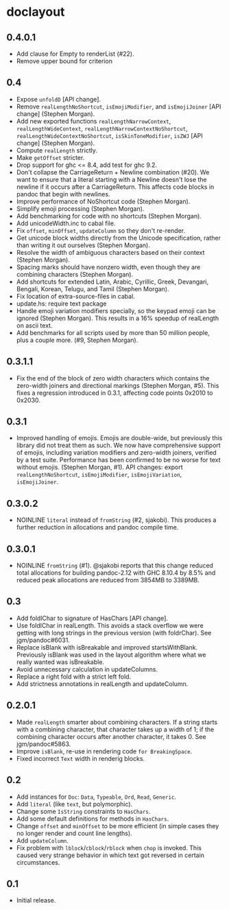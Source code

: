 # doclayout

## 0.4.0.1

  * Add clause for Empty to renderList (#22).
  * Remove upper bound for criterion

## 0.4

  * Expose `unfoldD` [API change].
  * Remove `realLengthNoShortcut`, `isEmojiModifier`, and
    `isEmojiJoiner` [API change] (Stephen Morgan).
  * Add new exported functions `realLengthNarrowContext`,
    `realLengthWideContext`, `realLengthNarrowContextNoShortcut`,
    `realLengthWideContextNoShortcut`, `isSkinToneModifier`, `isZWJ`
    [API change] (Stephen Morgan).
  * Compute `realLength` strictly.
  * Make `getOffset` stricter.
  * Drop support for ghc <= 8.4, add test for ghc 9.2.
  * Don't collapse the CarriageReturn + Newline combination (#20).
    We want to ensure that a literal starting with a Newline
    doesn't lose the newline if it occurs after a CarriageReturn.
    This affects code blocks in pandoc that begin with newlines.
  * Improve performance of NoShortcut code (Stephen Morgan).
  * Simplify emoji processing (Stephen Morgan).
  * Add benchmarking for code with no shortcuts (Stephen Morgan).
  * Add unicodeWidth.inc to cabal file.
  * Fix `offset`, `minOffset`, `updateColumn` so they don't re-render.
  * Get unicode block widths directly from the Unicode specification, rather
    than writing it out ourselves (Stephen Morgan).
  * Resolve the width of ambiguous characters based on their context
    (Stephen Morgan).
  * Spacing marks should have nonzero width, even though they are combining
    characters (Stephen Morgan).
  * Add shortcuts for extended Latin, Arabic, Cyrillic, Greek,
    Devangari, Bengali, Korean, Telugu, and Tamil (Stephen Morgan).
  * Fix location of extra-source-files in cabal.
  * update.hs: require text package
  * Handle emoji variation modifiers specially, so the keypad emoji can be
    ignored (Stephen Morgan).  This results in a 16% speedup of realLength
    on ascii text.
  * Add benchmarks for all scripts used by more than 50 million people, plus
    a couple more. (#9, Stephen Morgan).

## 0.3.1.1

  * Fix the end of the block of zero width characters which contains
    the zero-width joiners and directional markings (Stephen Morgan, #5).
    This fixes a regression introduced in 0.3.1, affecting code
    points 0x2010 to 0x2030.

## 0.3.1

  * Improved handling of emojis.  Emojis are double-wide, but
    previously this library did not treat them as such.  We now
    have comprehensive support of emojis, including variation
    modifiers and zero-width joiners, verified by a test suite.
    Performance has been confirmed to be no worse for text without emojis.
    (Stephen Morgan, #1).  API changes: export `realLengthNoShortcut`,
    `isEmojiModifier`, `isEmojiVariation`, `isEmojiJoiner`.

## 0.3.0.2

 * NOINLINE `literal` instead of `fromString` (#2, sjakobi).
   This produces a further reduction in allocations and
   pandoc compile time.

## 0.3.0.1

 * NOINLINE `fromString` (#1).
   @sjakobi reports that this change reduced total allocations
   for building pandoc-2.12 with GHC 8.10.4 by 8.5% and reduced
   peak allocations are reduced from 3854MB to 3389MB.

## 0.3

  * Add foldlChar to signature of HasChars [API change].
  * Use foldlChar in realLength. This avoids a stack overflow
    we were getting with long strings in the previous version
    (with foldrChar).  See jgm/pandoc#6031.
  * Replace isBlank with isBreakable and improved startsWithBlank.
    Previously isBlank was used in the layout algorithm where
    what we really wanted was isBreakable.
  * Avoid unnecessary calculation in updateColumns.
  * Replace a right fold with a strict left fold.
  * Add strictness annotations in realLength and updateColumn.

## 0.2.0.1

  * Made `realLength` smarter about combining characters.
    If a string starts with a combining character, that character
    takes up a width of 1; if the combining character occurs after
    another character, it takes 0.  See jgm/pandoc#5863.
  * Improve `isBlank`, re-use in rendering code `for BreakingSpace`.
  * Fixed incorrect `Text` width in renderig blocks.

## 0.2

  * Add instances for `Doc`: `Data`, `Typeable`, `Ord`, `Read`, `Generic`.
  * Add `literal` (like `text`, but polymorphic).
  * Change some `IsString` constraints to `HasChars`.
  * Add some default definitions for methods in `HasChars`.
  * Change `offset` and `minOffset` to be more efficient (in
    simple cases they no longer render and count line lengths).
  * Add `updateColumn`.
  * Fix problem with `lblock`/`cblock`/`rblock` when `chop` is
    invoked. This caused very strange behavior in which text
    got reversed in certain circumstances.

## 0.1

  * Initial release.
